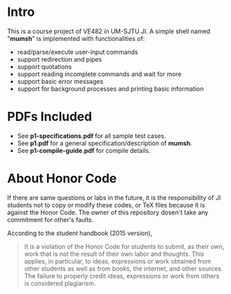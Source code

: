 #   Intro
This is a course project of VE482 in UM-SJTU JI. A simple shell named "**mumsh**" is implemented with functionalities of:

*   read/parse/execute user-input commands
*   support redirection and pipes
*   support quotations
*   support reading incomplete commands and wait for more
*   support basic error messages
*   support for background processes and printing basic information

#   PDFs Included

*   See **p1-specifications.pdf** for all sample test cases.
*   See **p1.pdf** for a general specification/description of **mumsh**.
*   See **p1-compile-guide.pdf** for compile details.



# About Honor Code

If there are same questions or labs in the future, it is the responsibility of JI students not to copy or modify these codes, or TeX files because it is against the Honor Code. The owner of this repository dosen't take any commitment for other's faults.

According to the student handbook (2015 version),

> It is a violation of the Honor Code for students to submit, as their own, work that is not the result of their own labor and thoughts. This applies, in particular, to ideas, expressions or work obtained from other students as well as from books, the internet, and other sources. The failure to properly credit ideas, expressions or work from others is considered plagiarism.
